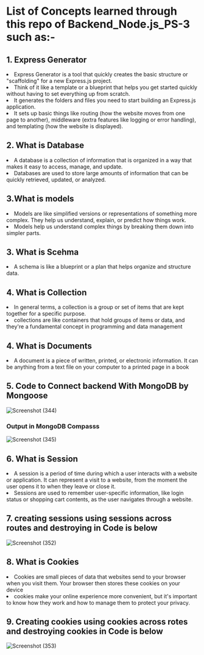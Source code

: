  # List of Concepts learned through this repo of Backend_Node.js_PS-3 such as:-

 <h2> 1. Express Generator</h2>
   <li>
     Express Generator is a tool that quickly creates the basic structure or "scaffolding" for a new Express.js project.
   </li>
   <li>
     Think of it like a template or a blueprint that helps you get started quickly without having to set everything up from scratch.
   </li>
   <li>
     It generates the folders and files you need to start building an Express.js application.
   </li>
   <li>
     It sets up basic things like routing (how the website moves from one page to another), middleware (extra features like logging or error handling), and templating (how 
     the website is displayed).
   </li>
 
 <h2>2. What is Database</h2>
 <li>
   A database is a collection of information that is organized in a way that makes it easy to access, manage, and update.
 </li>
 <li>
   Databases are used to store large amounts of information that can be quickly retrieved, updated, or analyzed.
 </li>

  <h2>3.What is models</h2>
  <li>
     Models are like simplified versions or representations of something more complex. They help us understand, explain, or predict how things work.
  </li>
  <li>
    Models help us understand complex things by breaking them down into simpler parts.
  </li>

  <h2>3. What is Scehma</h2>
  <li>A schema is like a blueprint or a plan that helps organize and structure data.</li>

  <h2>4. What is Collection </h2>
  <li>
    In general terms, a collection is a group or set of items that are kept together for a specific purpose.
  </li>
  <li>
    collections are like containers that hold groups of items or data, and they're a fundamental concept in programming and data management
  </li>

  <h2>4. What is Documents</h2>
  <li>
    A document is a piece of written, printed, or electronic information. It can be anything from a text file on your computer to a printed page in a book
  </li>

<h2> 5. Code to Connect backend With MongoDB by Mongoose</h2>

![Screenshot (344)](https://github.com/harshsinghmumbai/Backend_Node.js_PS-3/assets/145204222/6eb3e73f-365f-4ba7-9d3e-3efb88c2d24b)

<h3>Output in MongoDB Compasss</h3>

![Screenshot (345)](https://github.com/harshsinghmumbai/Backend_Node.js_PS-3/assets/145204222/fc2da7a7-d6ae-4107-960b-b6b6e255e3cf)
 
<h2>6. What is Session</h2>
<li>
  A session is a period of time during which a user interacts with a website or application. It can represent a visit to a website, from the moment the user opens it to when they leave or close it.
</li>
<li>
  Sessions are used to remember user-specific information, like login status or shopping cart contents, as the user navigates through a website.
</li>

<h2>7. creating sessions using sessions across routes and destroying in Code is below </h2>

![Screenshot (352)](https://github.com/harshsinghmumbai/Backend_Node.js_PS-3/assets/145204222/5bade390-b252-4eb5-8fc1-7c109f1edd3a)

<h2>8. What is Cookies</h2>
<li>
  Cookies are small pieces of data that websites send to your browser when you visit them. Your browser then stores these cookies on your device
</li>
<li>
  cookies make your online experience more convenient, but it's important to know how they work and how to manage them to protect your privacy.
</li>

<h2>9. Creating cookies using cookies across rotes and destroying cookies in Code is below </h2>

![Screenshot (353)](https://github.com/harshsinghmumbai/Backend_Node.js_PS-3/assets/145204222/10d2bd65-1165-4eaa-a52e-d63157d2288f)
